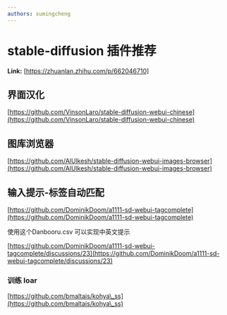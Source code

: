```yaml
---
authors: sumingcheng
---
```

# stable-diffusion 插件推荐



 **Link:** [https://zhuanlan.zhihu.com/p/662046710]

## 界面汉化  

[https://github.com/VinsonLaro/stable-diffusion-webui-chinese](https://github.com/VinsonLaro/stable-diffusion-webui-chinese)

## 图库浏览器  

[https://github.com/AlUlkesh/stable-diffusion-webui-images-browser](https://github.com/AlUlkesh/stable-diffusion-webui-images-browser)

## 输入提示-标签自动匹配  

[https://github.com/DominikDoom/a1111-sd-webui-tagcomplete](https://github.com/DominikDoom/a1111-sd-webui-tagcomplete)

使用这个Danbooru.csv 可以实现中英文提示

[https://github.com/DominikDoom/a1111-sd-webui-tagcomplete/discussions/23](https://github.com/DominikDoom/a1111-sd-webui-tagcomplete/discussions/23)

### 训练 loar  

[https://github.com/bmaltais/kohya\_ss](https://github.com/bmaltais/kohya\_ss)

